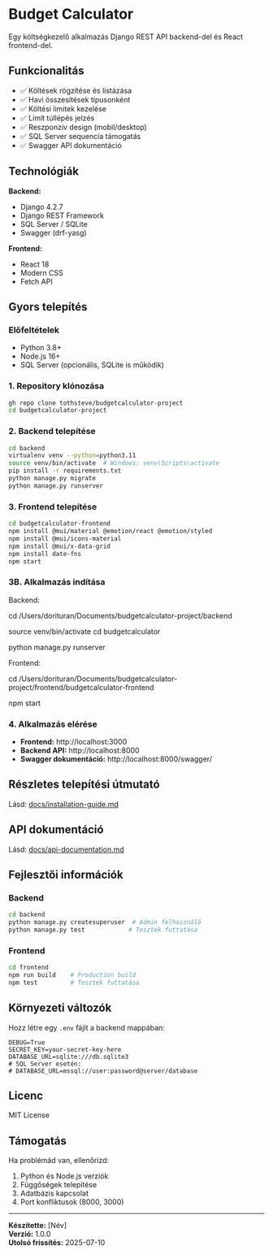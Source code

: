 # Budget Calculator

Egy költségkezelő alkalmazás Django REST API backend-del és React frontend-del.

## Funkcionalitás

- ✅ Költések rögzítése és listázása
- ✅ Havi összesítések típusonként
- ✅ Költési limitek kezelése
- ✅ Limit túllépés jelzés
- ✅ Reszponzív design (mobil/desktop)
- ✅ SQL Server sequencia támogatás
- ✅ Swagger API dokumentáció

## Technológiák

**Backend:**
- Django 4.2.7
- Django REST Framework
- SQL Server / SQLite
- Swagger (drf-yasg)

**Frontend:**
- React 18
- Modern CSS
- Fetch API

## Gyors telepítés

### Előfeltételek
- Python 3.8+
- Node.js 16+
- SQL Server (opcionális, SQLite is működik)

### 1. Repository klónozása
```bash
gh repo clone tothsteve/budgetcalculator-project
cd budgetcalculator-project
```

### 2. Backend telepítése
```bash
cd backend
virtualenv venv --python=python3.11
source venv/bin/activate  # Windows: venv\Scripts\activate
pip install -r requirements.txt
python manage.py migrate
python manage.py runserver
```

### 3. Frontend telepítése
```bash
cd budgetcalculator-frontend
npm install @mui/material @emotion/react @emotion/styled
npm install @mui/icons-material
npm install @mui/x-data-grid
npm install date-fns
npm start
```

### 3B. Alkalmazás indítása
Backend:

cd /Users/dorituran/Documents/budgetcalculator-project/backend

source venv/bin/activate 
cd budgetcalculator 

python manage.py runserver


Frontend:

cd /Users/dorituran/Documents/budgetcalculator-project/frontend/budgetcalculator-frontend

npm start

### 4. Alkalmazás elérése
- **Frontend:** http://localhost:3000
- **Backend API:** http://localhost:8000
- **Swagger dokumentáció:** http://localhost:8000/swagger/

## Részletes telepítési útmutató

Lásd: [docs/installation-guide.md](docs/installation-guide.md)

## API dokumentáció

Lásd: [docs/api-documentation.md](docs/api-documentation.md)

## Fejlesztői információk

### Backend
```bash
cd backend
python manage.py createsuperuser  # Admin felhasználó
python manage.py test            # Tesztek futtatása
```

### Frontend
```bash
cd frontend
npm run build    # Production build
npm test         # Tesztek futtatása
```

## Környezeti változók

Hozz létre egy `.env` fájlt a backend mappában:

```env
DEBUG=True
SECRET_KEY=your-secret-key-here
DATABASE_URL=sqlite:///db.sqlite3
# SQL Server esetén:
# DATABASE_URL=mssql://user:password@server/database
```

## Licenc

MIT License

## Támogatás

Ha problémád van, ellenőrizd:
1. Python és Node.js verziók
2. Függőségek telepítése
3. Adatbázis kapcsolat
4. Port konfliktusok (8000, 3000)

---

**Készítette:** [Név]  
**Verzió:** 1.0.0  
**Utolsó frissítés:** 2025-07-10